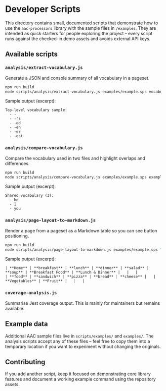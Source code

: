 # Developer Scripts

This directory contains small, documented scripts that demonstrate how to use the `aac-processors` library with the sample files in `/examples`. They are intended as quick starters for people exploring the project – every script runs against the checked-in demo assets and avoids external API keys.

## Available scripts

### `analysis/extract-vocabulary.js`
Generate a JSON and console summary of all vocabulary in a pageset.

```bash
npm run build
node scripts/analysis/extract-vocabulary.js examples/example.sps vocabulary.json
```

Sample output (excerpt):
```text
Top-level vocabulary sample:
  - -
  - -'s
  - -ed
  - -en
  - -er
  - -est
```

### `analysis/compare-vocabulary.js`
Compare the vocabulary used in two files and highlight overlaps and differences.

```bash
npm run build
node scripts/analysis/compare-vocabulary.js examples/example.sps examples/example2.grd
```

Sample output (excerpt):
```text
Shared vocabulary (3):
  - he
  - I
  - you
```

### `analysis/page-layout-to-markdown.js`
Render a page from a pageset as a Markdown table so you can see button positioning.

```bash
npm run build
node scripts/analysis/page-layout-to-markdown.js examples/example.sps "Food & Drink" layout.md
```

Sample output (excerpt):
```text
| **Home** | **breakfast** | **lunch** | **dinner** | **salad** | **soup** | **Breakfast Food** | **Lunch & Dinner** |   |   |
| **food** | **sandwich** | **pizza** | **bread** | **cheese** |   | **Vegetables** | **Fruit** |   |   |
```

### `coverage-analysis.js`
Summarise Jest coverage output. This is mainly for maintainers but remains available.

## Example data

Additional AAC sample files live in `scripts/examples/` and `examples/`. The analysis scripts accept any of these files – feel free to copy them into a temporary location if you want to experiment without changing the originals.

## Contributing

If you add another script, keep it focused on demonstrating core library features and document a working example command using the repository assets.
